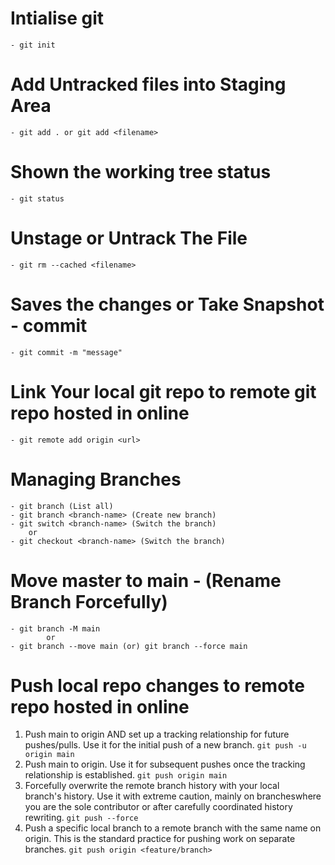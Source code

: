 # Intialise git
    - git init
# Add Untracked files into Staging Area 
    - git add . or git add <filename>
# Shown the working tree status
    - git status
# Unstage or Untrack The File
    - git rm --cached <filename>
# Saves the changes or Take Snapshot - commit
    - git commit -m "message"
# Link Your local git repo to remote git repo hosted in online
    - git remote add origin <url>
# Managing Branches
    - git branch (List all)
    - git branch <branch-name> (Create new branch)
    - git switch <branch-name> (Switch the branch)
        or
    - git checkout <branch-name> (Switch the branch)

# Move master to main -  (Rename Branch Forcefully)
    - git branch -M main
            or
    - git branch --move main (or) git branch --force main 
# Push local repo changes to remote repo hosted in online
1. Push main to origin AND set up a tracking relationship for future 
   pushes/pulls. Use it for the initial push of a new branch.
         `git push -u origin main`
2. Push main to origin. Use it for subsequent pushes once the tracking 
   relationship is established.
        `git push origin main`
3. Forcefully overwrite the remote branch history with your local   
   branch's history. Use it with extreme  caution, mainly on 
   brancheswhere you are the sole contributor or after carefully 
   coordinated history rewriting.
        `git push --force`
4. Push a specific local branch to a remote branch with the same name 
   on origin. This is the standard practice for pushing work on separate branches.
        `git push origin <feature/branch>`
   
          


